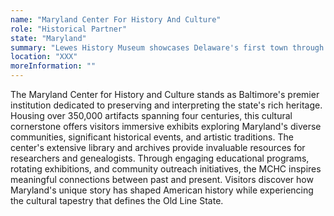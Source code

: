 ```yaml
---
name: "Maryland Center For History And Culture"
role: "Historical Partner"
state: "Maryland"
summary: "Lewes History Museum showcases Delaware's first town through artifacts and exhibits celebrating 300+ years of coastal heritage."
location: "XXX"
moreInformation: ""
---
```


The Maryland Center for History and Culture stands as Baltimore's
premier institution dedicated to preserving and interpreting the
state's rich heritage. Housing over 350,000 artifacts spanning four
centuries, this cultural cornerstone offers visitors immersive exhibits
exploring Maryland's diverse communities, significant historical
events, and artistic traditions. The center's extensive library and
archives provide invaluable resources for researchers and genealogists.
Through engaging educational programs, rotating exhibitions, and
community outreach initiatives, the MCHC inspires meaningful
connections between past and present. Visitors discover how Maryland's
unique story has shaped American history while experiencing the
cultural tapestry that defines the Old Line State.
